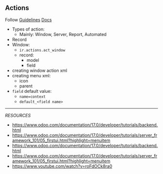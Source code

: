 ## Actions
Follow [Guidelines](https://www.odoo.com/documentation/17.0/contributing/development/coding_guidelines.html#xml-files)
[Docs](https://www.odoo.com/documentation/17.0/developer/reference/backend/actions.html)
- Types of action:
	- Mainly: Window, Server, Report, Automated
- Record
- Window:
	- `ir.actions.act_window`
	- record:
		- model
		- field
- creating window action xml
- creating menu xml:
	- icon
	- parent
- `field` default value:
	- `name=context`
	- `default_<field name>`

---
_RESOURCES_
- https://www.odoo.com/documentation/17.0/developer/tutorials/backend.html
- https://www.odoo.com/documentation/17.0/developer/tutorials/server_framework_101/05_firstui.html?highlight=menuitem
- https://www.odoo.com/documentation/17.0/developer/tutorials/backend.html
- https://www.odoo.com/documentation/17.0/developer/tutorials/server_framework_101/05_firstui.html?highlight=menuitem
- https://www.youtube.com/watch?v=roFdOCk8ra0